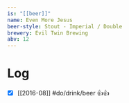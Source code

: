 ```yaml
---
is: "[[beer]]"
name: Even More Jesus
beer-style: Stout - Imperial / Double
brewery: Evil Twin Brewing
abv: 12
---
```

# Log
- [x] [[2016-08]] #do/drink/beer 👍👍
